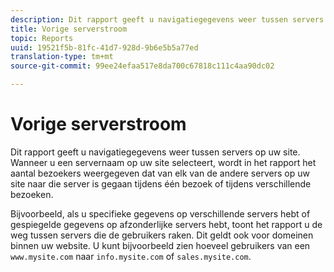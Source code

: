 ```yaml
---
description: Dit rapport geeft u navigatiegegevens weer tussen servers op uw site. Wanneer u een servernaam op uw site selecteert, wordt in het rapport het aantal bezoekers weergegeven dat van elk van de andere servers op uw site naar die server is gegaan tijdens één bezoek of tijdens verschillende bezoeken.
title: Vorige serverstroom
topic: Reports
uuid: 19521f5b-81fc-41d7-928d-9b6e5b5a77ed
translation-type: tm+mt
source-git-commit: 99ee24efaa517e8da700c67818c111c4aa90dc02

---
```



# Vorige serverstroom

Dit rapport geeft u navigatiegegevens weer tussen servers op uw site. Wanneer u een servernaam op uw site selecteert, wordt in het rapport het aantal bezoekers weergegeven dat van elk van de andere servers op uw site naar die server is gegaan tijdens één bezoek of tijdens verschillende bezoeken.

Bijvoorbeeld, als u specifieke gegevens op verschillende servers hebt of gespiegelde gegevens op afzonderlijke servers hebt, toont het rapport u de weg tussen servers die de gebruikers raken. Dit geldt ook voor domeinen binnen uw website. U kunt bijvoorbeeld zien hoeveel gebruikers van een `www.mysite.com` naar `info.mysite.com` of `sales.mysite.com`.
